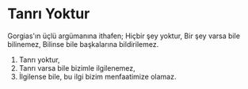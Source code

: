# Tanrı Yoktur

Gorgias'ın üçlü argümanına ithafen;
    Hiçbir şey yoktur,
    Bir şey varsa bile bilinemez,
    Bilinse bile başkalarına bildirilemez.

1. Tanrı yoktur,
2. Tanrı varsa bile bizimle ilgilenemez,
3. İlgilense bile, bu ilgi bizim menfaatimize olamaz.
